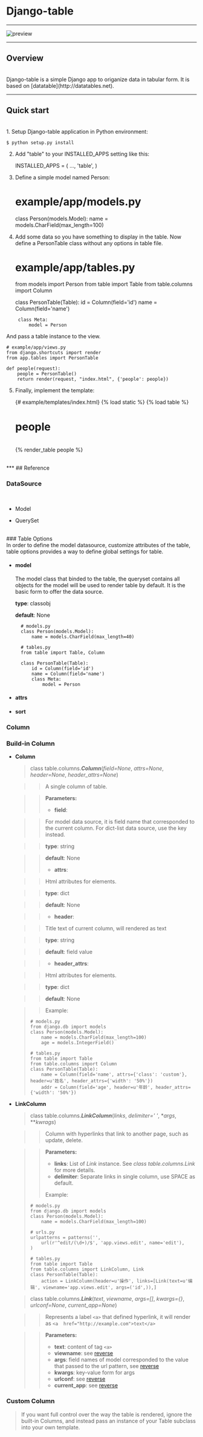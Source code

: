 # Django-table
***

![preview](http://redmine.funshion.com/redmine/attachments/download/54280/django-table.png)

***
## Overview
<br>
Django-table is a simple Django app to origanize data in tabular form.
It is based on [datatable](http://datatables.net).

***
## Quick start
<br>
1. Setup Django-table application in Python environment:<br>

    $ python setup.py install
2. Add "table" to your INSTALLED_APPS setting like this:<br>

    INSTALLED_APPS = (
        ...,
        'table',
    )
3. Define a simple model named Person:<br>

    # example/app/models.py
    class Person(models.Model):
        name = models.CharField(max_length=100)
4. Add some data so you have something to display in the table.
Now define a PersonTable class without any options in table file.<br>

    # example/app/tables.py
    from models import Person
    from table import Table
    from table.columns import Column
    
    class PersonTable(Table):
        id = Column(field='id')
        name = Column(field='name')

        class Meta:
            model = Person

And pass a table instance to the view.

    # example/app/views.py
    from django.shortcuts import render
    from app.tables import PersonTable

    def people(request):
        people = PersonTable()
        return render(request, "index.html", {'people': people})
5. Finally, implement the template:<br>

    {# example/templates/index.html}
    {% load static %}
    {% load table %}

    <link href="{% static 'css/bootstrap.min.css' %}" rel="stylesheet" media="screen">
    <script src="{% static 'js/jquery.min.js' %}"></script>
    <script src="{% static 'js/bootstrap.min.js' %}"></script>

    <!DOCTYPE html>
    <html>
        <head>
            <meta http-equiv="content-type" content="text/html; charset=utf-8" />
            <title>person</title>
        </head>
        <body>
            <div class="container" style="margin-top: 10px">
                <h1>people</h1>
                <br />
                {% render_table people %}
            </div>
        </body>
    </html>

<br>
***
## Reference
<br>

### DataSource
<br>

* Model

* QuerySet

<br>
### Table Options

<br>
In order to define the model datasource, customize attributes of the table, table options provides a way to define global settings for table.

* #### model

  The model class that binded to the table, the queryset contains all objects for the model will be used to render table by default. It is the basic form to offer the data source.  

  **type**: classobj
 
  **default**: None
  
        # models.py
        class Person(models.Model):
            name = models.CharField(max_length=40)
        
        # tables.py
        from table import Table, Column
        
        class PersonTable(Table):
            id = Column(field='id')
            name = Column(field='name')
            class Meta:
                model = Person

* #### attrs

* #### sort

### Column

### Build-in Column
  * **Column**
  
      > class table.columns.***Column***(*field=None*, *attrs=None*, *header=None*, *header_attrs=None*)

      > > A single column of table. 

      > > **Parameters:** 
      > > * **field**: 
        
      > >   For model data source, it is field name that corresponded to the current column. For dict-list data source, use the key instead.
      
      > >   **type**: string
      
      > >   **default**: None
      > > 
      > > * **attrs**: 
           
      > >   Html attributes for <td> elements.

      > >   **type**: dict
      
      > >   **default**: None
      
      > > * **header**:
      
      > >   Title text of current column, will rendered as <th>text</th>
      
      > >   **type**: string
      
      > >   **default**: field value
      
      > > * **header_attrs**:
      
      > >   Html attributes for <td> elements.
      
      > >   **type**: dict
      
      > >   **default**: None
      
      > > Example:
      > >
      >     # models.py
      >     from django.db import models
      >     class Person(models.Model):
      >         name = models.CharField(max_length=100)
      >         age = models.IntegerField()
      > > 
      >     # tables.py
      >     from table import Table
      >     from table.columns import Column
      >     class PersonTable(Table):
      >         name = Column(field='name', attrs={'class': 'custom'}, header=u'姓名', header_attrs={'width': '50%'})
      >         addr = Column(field='age', header=u'年龄', header_attrs={'width': '50%'})
    
  * **LinkColumn**

      > class table.columns.***LinkColumn***(*links*, *delimiter=' '*, **args*, ***kwrags*)

      > > Column with hyperlinks that link to another page, such as update, delete. 

      > > **Parameters:** 
      > > * **links**: List of *Link* instance. See *class table.columns.Link* for more details.
      > > * **delimiter**: Separate links in single column, use SPACE as default.
      > >
      > > Example:
      > >
      >     # models.py
      >     from django.db import models
      >     class Person(models.Model):
      >         name = models.CharField(max_length=100)
      > >        
      >     # urls.py
      >     urlpatterns = patterns('',
      >         url(r'^edit/(\d+)/$', 'app.views.edit', name='edit'),
      >     )
      > >
      >     # tables.py
      >     from table import Table
      >     from table.columns import LinkColumn, Link
      >     class PersonTable(Table):
      >         action = LinkColumn(header=u'操作', links=[Link(text=u'编辑', viewname='app.views.edit', args=('id',)),]
    
      > class table.columns.***Link***(*text*, *viewname*, *args=[]*, *kwargs={}*, *urlconf=None*, *current_app=None*)
      
      > > Represents a label `<a>` that defined hyperlink, it will render as `<a  href="http://example.com">text</a>` 
      
      > > **Parameters:**
      > > * **text**: content of tag `<a>`
      > > * **viewname**: see [reverse](http://docs.djangoproject.com/en/dev/ref/urlresolvers/#django.core.urlresolvers.reverse)
      > > * **args**: field names of model corresponded to the value that passed to the url pattern, see [reverse](http://docs.djangoproject.com/en/dev/ref/urlresolvers/#django.core.urlresolvers.reverse)
      > > * **kwargs**: key-value form for args
      > > * **urlconf**: see [reverse](http://docs.djangoproject.com/en/dev/ref/urlresolvers/#django.core.urlresolvers.reverse)
      > > * **current_app**: see [reverse](http://docs.djangoproject.com/en/dev/ref/urlresolvers/#django.core.urlresolvers.reverse)


### Custom Column

  > If you want full control over the way the table is rendered, ignore the built-in Columns,
and instead pass an instance of your Table subclass into your own template.
